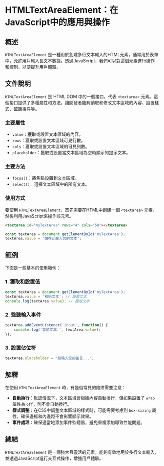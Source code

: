 <!--
Meta Description: # HTMLTextAreaElement：在JavaScript中的應用與操作 ## 概述 `HTMLTextAreaElement` 是一種用於創建多行文本輸入的HTML元素，通常用於表單中，允許用戶輸入長文本數據。透過JavaScript，我們可以對這個元素進行操作和控制，以便提升用戶體驗。 ...
Meta Keywords: textarea, htmltextareaelement, value, javascript, mytextarea
-->

# HTMLTextAreaElement：在JavaScript中的應用與操作

## 概述
`HTMLTextAreaElement` 是一種用於創建多行文本輸入的HTML元素，通常用於表單中，允許用戶輸入長文本數據。透過JavaScript，我們可以對這個元素進行操作和控制，以便提升用戶體驗。

## 文件說明
`HTMLTextAreaElement` 是 HTML DOM 中的一個接口，代表 `<textarea>` 元素。這個接口提供了多種屬性和方法，讓開發者能夠讀取和修改文本區域的內容、設置樣式、監聽事件等。

### 主要屬性
- `value`：獲取或設置文本區域的內容。
- `rows`：獲取或設置文本區域可見行數。
- `cols`：獲取或設置文本區域的可見列數。
- `placeholder`：獲取或設置當文本區域為空時顯示的提示文本。

### 主要方法
- `focus()`：將焦點設置到文本區域。
- `select()`：選擇文本區域中的所有文本。

### 使用方式
要使用 `HTMLTextAreaElement`，首先需要在HTML中創建一個 `<textarea>` 元素，然後利用JavaScript來操作該元素。

```html
<textarea id="myTextArea" rows="4" cols="50"></textarea>
```

```javascript
const textArea = document.getElementById('myTextArea');
textArea.value = '請在此輸入您的文本';
```

## 範例
下面是一些基本的使用範例：

### 1. 獲取和設置值
```javascript
const textArea = document.getElementById('myTextArea');
textArea.value = '初始文本'; // 設置文本
console.log(textArea.value); // 獲取文本
```

### 2. 監聽輸入事件
```javascript
textArea.addEventListener('input', function() {
    console.log('當前文本:', textArea.value);
});
```

### 3. 設置佔位符
```javascript
textArea.placeholder = '請輸入您的留言...';
```

## 解釋
在使用 `HTMLTextAreaElement` 時，有幾個常見的陷阱需要注意：

- **自動換行**：默認情況下，文本區域會根據內容自動換行，但如果設置了 `wrap` 屬性為 `off`，則不會自動換行。
- **樣式調整**：在CSS中調整文本區域的樣式時，可能需要考慮到 `box-sizing` 屬性，確保邊框和內邊距不會影響顯示效果。
- **事件處理**：確保適當地添加事件監聽器，避免重複添加導致性能問題。

## 總結
`HTMLTextAreaElement` 是一個強大且靈活的元素，能夠有效地用於多行文本輸入，並透過JavaScript進行交互式操作，增強用戶體驗。